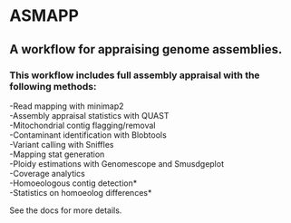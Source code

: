 # ASMAPP

## A workflow for appraising genome assemblies. 


### This workflow includes full assembly appraisal with the following methods:    
-Read mapping with minimap2  
-Assembly appraisal statistics with QUAST  
-Mitochondrial contig flagging/removal    
-Contaminant identification with Blobtools  
-Variant calling with Sniffles   
-Mapping stat generation  
-Ploidy estimations with Genomescope and Smusdgeplot  
-Coverage analytics  
-Homoeologous contig detection*   
-Statistics on homoeolog differences*  
  
See the docs for more details.  


